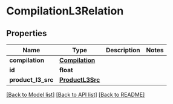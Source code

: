 # CompilationL3Relation

## Properties
Name | Type | Description | Notes
------------ | ------------- | ------------- | -------------
**compilation** | [**Compilation**](Compilation.md) |  | 
**id** | **float** |  | 
**product_l3_src** | [**ProductL3Src**](ProductL3Src.md) |  | 

[[Back to Model list]](../README.md#documentation-for-models) [[Back to API list]](../README.md#documentation-for-api-endpoints) [[Back to README]](../README.md)


